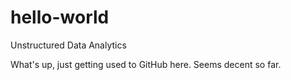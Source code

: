 # hello-world
Unstructured Data Analytics

What's up, just getting used to GitHub here.  Seems decent so far.
